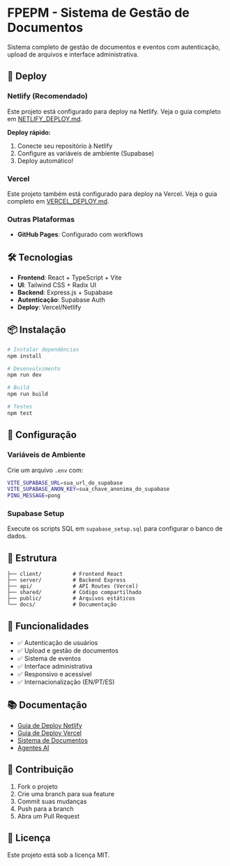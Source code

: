 # FPEPM - Sistema de Gestão de Documentos

Sistema completo de gestão de documentos e eventos com autenticação, upload de arquivos e interface administrativa.

## 🚀 Deploy

### Netlify (Recomendado)

Este projeto está configurado para deploy na Netlify. Veja o guia completo em [NETLIFY_DEPLOY.md](./NETLIFY_DEPLOY.md).

**Deploy rápido:**
1. Conecte seu repositório à Netlify
2. Configure as variáveis de ambiente (Supabase)
3. Deploy automático!

### Vercel

Este projeto também está configurado para deploy na Vercel. Veja o guia completo em [VERCEL_DEPLOY.md](./VERCEL_DEPLOY.md).

### Outras Plataformas

- **GitHub Pages**: Configurado com workflows

## 🛠️ Tecnologias

- **Frontend**: React + TypeScript + Vite
- **UI**: Tailwind CSS + Radix UI
- **Backend**: Express.js + Supabase
- **Autenticação**: Supabase Auth
- **Deploy**: Vercel/Netlify

## 📦 Instalação

```bash
# Instalar dependências
npm install

# Desenvolvimento
npm run dev

# Build
npm run build

# Testes
npm test
```

## 🔧 Configuração

### Variáveis de Ambiente

Crie um arquivo `.env` com:

```bash
VITE_SUPABASE_URL=sua_url_do_supabase
VITE_SUPABASE_ANON_KEY=sua_chave_anonima_do_supabase
PING_MESSAGE=pong
```

### Supabase Setup

Execute os scripts SQL em `supabase_setup.sql` para configurar o banco de dados.

## 📁 Estrutura

```
├── client/          # Frontend React
├── server/          # Backend Express
├── api/             # API Routes (Vercel)
├── shared/          # Código compartilhado
├── public/          # Arquivos estáticos
└── docs/            # Documentação
```

## 🎯 Funcionalidades

- ✅ Autenticação de usuários
- ✅ Upload e gestão de documentos
- ✅ Sistema de eventos
- ✅ Interface administrativa
- ✅ Responsivo e acessível
- ✅ Internacionalização (EN/PT/ES)

## 📚 Documentação

- [Guia de Deploy Netlify](./NETLIFY_DEPLOY.md)
- [Guia de Deploy Vercel](./VERCEL_DEPLOY.md)
- [Sistema de Documentos](./SISTEMA_DOCUMENTOS.md)
- [Agentes AI](./AGENTS.md)

## 🤝 Contribuição

1. Fork o projeto
2. Crie uma branch para sua feature
3. Commit suas mudanças
4. Push para a branch
5. Abra um Pull Request

## 📄 Licença

Este projeto está sob a licença MIT.
